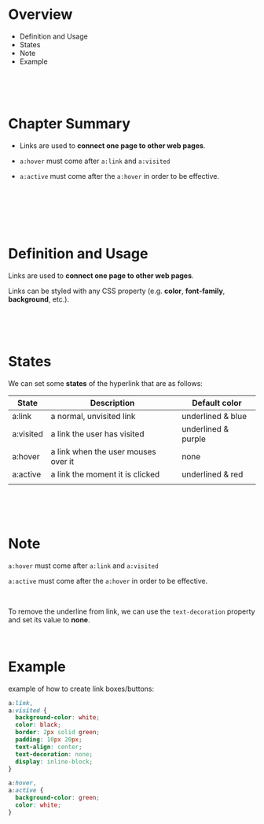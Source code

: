 # Overview

- Definition and Usage
- States
- Note
- Example

&nbsp;

&nbsp;

# Chapter Summary

- Links are used to **connect one page to other web pages**.

- `a:hover` must come after `a:link` and `a:visited`

- `a:active` must come after the `a:hover` in order to be effective.

&nbsp;

&nbsp;

&nbsp;

# Definition and Usage

Links are used to **connect one page to other web pages**.

Links can be styled with any CSS property (e.g. **color**, **font-family**, **background**, etc.).

&nbsp;

&nbsp;

# States

We can set some **states** of the hyperlink that are as follows:

| State     | Description                         | Default color       |
| --------- | ----------------------------------- | ------------------- |
| a:link    | a normal, unvisited link            | underlined & blue   |
| a:visited | a link the user has visited         | underlined & purple |
| a:hover   | a link when the user mouses over it | none                |
| a:active  | a link the moment it is clicked     | underlined & red    |
|           |                                     |                     |

&nbsp;

&nbsp;

# Note

`a:hover` must come after `a:link` and `a:visited`

`a:active` must come after the `a:hover` in order to be effective.

&nbsp;

To remove the underline from link, we can use the `text-decoration` property and set its value to **none**.

&nbsp;
&nbsp;

# Example

example of how to create link boxes/buttons:

```css
a:link,
a:visited {
  background-color: white;
  color: black;
  border: 2px solid green;
  padding: 10px 20px;
  text-align: center;
  text-decoration: none;
  display: inline-block;
}

a:hover,
a:active {
  background-color: green;
  color: white;
}
```

&nbsp;
